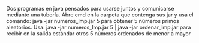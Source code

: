 Dos programas en java pensados para usarse juntos y comunicarse mediante una tubería.
Abre cmd en la carpeta que contenga sus jar y usa el comando:
java -jar numeros_lmp.jar 5
para obtener 5 números primos aleatorios. Usa:
java -jar numeros_lmp.jar 5 | java -jar ordenar_lmp.jar
para recibir en la salida estándar otros 5 números ordenados de menor a mayor

